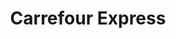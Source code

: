 ---
title: "Carrefour Express"
url: /saint-gervais-les-bains/carrefour-express/
shop: Lebensmittel
---